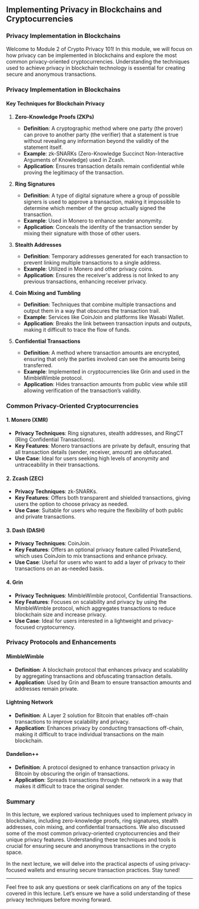 ## Implementing Privacy in Blockchains and Cryptocurrencies

### Privacy Implementation in Blockchains

Welcome to Module 2 of Crypto Privacy 101! In this module, we will focus on how privacy can be implemented in blockchains and explore the most common privacy-oriented cryptocurrencies. Understanding the techniques used to achieve privacy in blockchain technology is essential for creating secure and anonymous transactions.

### Privacy Implementation in Blockchains

#### Key Techniques for Blockchain Privacy

1. **Zero-Knowledge Proofs (ZKPs)**

   - **Definition**: A cryptographic method where one party (the prover) can prove to another party (the verifier) that a statement is true without revealing any information beyond the validity of the statement itself.
   - **Example**: zk-SNARKs (Zero-Knowledge Succinct Non-Interactive Arguments of Knowledge) used in Zcash.
   - **Application**: Ensures transaction details remain confidential while proving the legitimacy of the transaction.

2. **Ring Signatures**

   - **Definition**: A type of digital signature where a group of possible signers is used to approve a transaction, making it impossible to determine which member of the group actually signed the transaction.
   - **Example**: Used in Monero to enhance sender anonymity.
   - **Application**: Conceals the identity of the transaction sender by mixing their signature with those of other users.

3. **Stealth Addresses**

   - **Definition**: Temporary addresses generated for each transaction to prevent linking multiple transactions to a single address.
   - **Example**: Utilized in Monero and other privacy coins.
   - **Application**: Ensures the receiver's address is not linked to any previous transactions, enhancing receiver privacy.

4. **Coin Mixing and Tumbling**

   - **Definition**: Techniques that combine multiple transactions and output them in a way that obscures the transaction trail.
   - **Example**: Services like CoinJoin and platforms like Wasabi Wallet.
   - **Application**: Breaks the link between transaction inputs and outputs, making it difficult to trace the flow of funds.

5. **Confidential Transactions**
   - **Definition**: A method where transaction amounts are encrypted, ensuring that only the parties involved can see the amounts being transferred.
   - **Example**: Implemented in cryptocurrencies like Grin and used in the MimbleWimble protocol.
   - **Application**: Hides transaction amounts from public view while still allowing verification of the transaction’s validity.

### Common Privacy-Oriented Cryptocurrencies

#### 1. Monero (XMR)

- **Privacy Techniques**: Ring signatures, stealth addresses, and RingCT (Ring Confidential Transactions).
- **Key Features**: Monero transactions are private by default, ensuring that all transaction details (sender, receiver, amount) are obfuscated.
- **Use Case**: Ideal for users seeking high levels of anonymity and untraceability in their transactions.

#### 2. Zcash (ZEC)

- **Privacy Techniques**: zk-SNARKs.
- **Key Features**: Offers both transparent and shielded transactions, giving users the option to choose privacy as needed.
- **Use Case**: Suitable for users who require the flexibility of both public and private transactions.

#### 3. Dash (DASH)

- **Privacy Techniques**: CoinJoin.
- **Key Features**: Offers an optional privacy feature called PrivateSend, which uses CoinJoin to mix transactions and enhance privacy.
- **Use Case**: Useful for users who want to add a layer of privacy to their transactions on an as-needed basis.

#### 4. Grin

- **Privacy Techniques**: MimbleWimble protocol, Confidential Transactions.
- **Key Features**: Focuses on scalability and privacy by using the MimbleWimble protocol, which aggregates transactions to reduce blockchain size and increase privacy.
- **Use Case**: Ideal for users interested in a lightweight and privacy-focused cryptocurrency.

### Privacy Protocols and Enhancements

#### MimbleWimble

- **Definition**: A blockchain protocol that enhances privacy and scalability by aggregating transactions and obfuscating transaction details.
- **Application**: Used by Grin and Beam to ensure transaction amounts and addresses remain private.

#### Lightning Network

- **Definition**: A Layer 2 solution for Bitcoin that enables off-chain transactions to improve scalability and privacy.
- **Application**: Enhances privacy by conducting transactions off-chain, making it difficult to trace individual transactions on the main blockchain.

#### Dandelion++

- **Definition**: A protocol designed to enhance transaction privacy in Bitcoin by obscuring the origin of transactions.
- **Application**: Spreads transactions through the network in a way that makes it difficult to trace the original sender.

### Summary

In this lecture, we explored various techniques used to implement privacy in blockchains, including zero-knowledge proofs, ring signatures, stealth addresses, coin mixing, and confidential transactions. We also discussed some of the most common privacy-oriented cryptocurrencies and their unique privacy features. Understanding these techniques and tools is crucial for ensuring secure and anonymous transactions in the crypto space.

In the next lecture, we will delve into the practical aspects of using privacy-focused wallets and ensuring secure transaction practices. Stay tuned!

---

Feel free to ask any questions or seek clarifications on any of the topics covered in this lecture. Let’s ensure we have a solid understanding of these privacy techniques before moving forward.
